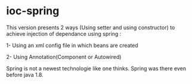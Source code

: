 # ioc-spring
This version presents 2 ways (Using setter and using constructor) to achieve injection of dependance using spring :

1- Using an xml config file in which beans are created 

2- Using Annotation(Component or Autowired)


Spring is not a newest technologie like one thinks. Spring was there even before java 1.8.
